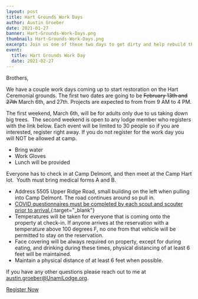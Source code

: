 ```yaml
---
layout: post
title: Hart Grounds Work Days
author: Austin Groeber
date: 2021-01-27
banner: Hart-Grounds-Work-Days.png
thumbnail: Hart-Grounds-Work-Days.png
excerpt: Join us one of these two days to get dirty and help rebuild these grounds.
event:
  title: Hart Grounds Work Day
  date: 2021-02-27
---
```


Brothers,

We have a couple work days coming up to start restoration on the Hart Ceremonial grounds. The first two dates are going to be <s>February 13th and 27th</s> March 6th, and 27th. Projects are expected to from from 9 AM to 4 PM. 


The first weekend, March 6th, will be for adults only due to us taking down big trees.  The second weekend is open to any lodge member who registers with the link below. Each event will be limited to 30 people so if you are interested, register right away. If you do not register for the work day you will NOT be allowed at camp.

- Bring water
- Work Gloves
- Lunch will be provided

Everyone has to check in at Camp Delmont, and then meet at the Camp Hart lot.  Youth must bring medical forms A and B.

- Address 5505 Upper Ridge Road, small building on the left when pulling into Camp Delmont. The road continues around so pull in.
- [COVID questionnaires must be completed by each scout and scouter prior to arrival.](https://docs.google.com/document/d/1lOQwzgRHTjeNazHFIY9_yl63192nllqwsivWf092Pto/edit){:target="_blank"} 
- Temperatures will be taken for everyone that is coming onto the property at check-in. If anyone arrives at the reservation with a temperature above 100 degrees F, no one from that vehicle will be permitted to stay on the reservation. 
- Face covering will be always required on property, except for during eating, and drinking during these times, physical distancing of at least 6 feet will be maintained. 
- Maintain a physical distance of at least 6 feet when possible.

If you have any other questions please reach out to me at [austin.groeber@UnamiLodge.org](/contact?recipient=austin.groeber).

<div class="text-center">
  <a href="https://colbsa.doubleknot.com/openrosters/ViewActivitySpaceAvailable.aspx?orgkey=2794&activitykey=2776323,2776322" class="btn btn-primary btn-lg mb-4">Register Now</a>
</div>

